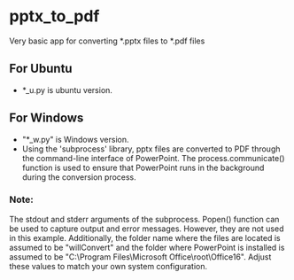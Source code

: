 # pptx_to_pdf
Very basic app for converting *.pptx files to *.pdf files

## For Ubuntu
- *_u.py is ubuntu version.

## For Windows
- "*_w.py" is Windows version.
- Using the 'subprocess' library, pptx files are converted to PDF through the command-line interface of PowerPoint. The process.communicate() function is used to ensure that PowerPoint runs in the background during the conversion process.

### Note: 
The stdout and stderr arguments of the subprocess. Popen() function can be used to capture output and error messages. However, they are not used in this example. Additionally, the folder name where the files are located is assumed to be "willConvert" and the folder where PowerPoint is installed is assumed to be "C:\Program Files\Microsoft Office\root\Office16". Adjust these values to match your own system configuration.
